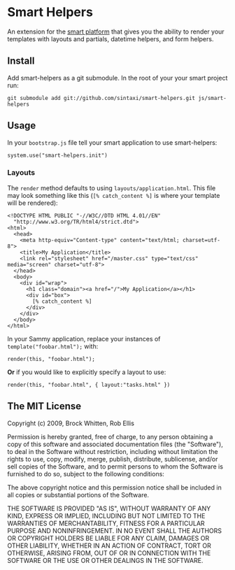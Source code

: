 # Smart Helpers

An extension for the [smart platform](http://smart.joyent.com/) that gives you the ability to render your templates with layouts and partials, datetime helpers, and form helpers.

## Install

Add smart-helpers as a git submodule. In the root of your your smart project run:

    git submodule add git://github.com/sintaxi/smart-helpers.git js/smart-helpers
    
## Usage

In your `bootstrap.js` file tell your smart application to use smart-helpers:
    
    system.use("smart-helpers.init")


### Layouts

The `render` method defaults to using `layouts/application.html`. This file may look something like this (`[% catch_content %]` is where your template will be rendered):

    <!DOCTYPE HTML PUBLIC "-//W3C//DTD HTML 4.01//EN"
      "http://www.w3.org/TR/html4/strict.dtd">
    <html>
      <head>
        <meta http-equiv="Content-type" content="text/html; charset=utf-8">
        <title>My Application</title>
        <link rel="stylesheet" href="/master.css" type="text/css" media="screen" charset="utf-8">
      </head>
      <body>
        <div id="wrap">
          <h1 class="domain"><a href="/">My Application</a></h1>
          <div id="box">
            [% catch_content %]
          </div>
        </div>
      </body>
    </html>
    
In your Sammy application, replace your instances of `template("foobar.html");` with:
  
    render(this, "foobar.html");
    
**Or** if you would like to explicitly specify a layout to use:
    
    render(this, "foobar.html", { layout:"tasks.html" })


The MIT License
----------------------------------------------------------------------------
Copyright (c) 2009, Brock Whitten, Rob Ellis

Permission is hereby granted, free of charge, to any person obtaining a copy
of this software and associated documentation files (the "Software"), to deal
in the Software without restriction, including without limitation the rights
to use, copy, modify, merge, publish, distribute, sublicense, and/or sell
copies of the Software, and to permit persons to whom the Software is
furnished to do so, subject to the following conditions:

The above copyright notice and this permission notice shall be included in
all copies or substantial portions of the Software.

THE SOFTWARE IS PROVIDED "AS IS", WITHOUT WARRANTY OF ANY KIND, EXPRESS OR
IMPLIED, INCLUDING BUT NOT LIMITED TO THE WARRANTIES OF MERCHANTABILITY,
FITNESS FOR A PARTICULAR PURPOSE AND NONINFRINGEMENT. IN NO EVENT SHALL THE
AUTHORS OR COPYRIGHT HOLDERS BE LIABLE FOR ANY CLAIM, DAMAGES OR OTHER
LIABILITY, WHETHER IN AN ACTION OF CONTRACT, TORT OR OTHERWISE, ARISING FROM,
OUT OF OR IN CONNECTION WITH THE SOFTWARE OR THE USE OR OTHER DEALINGS IN
THE SOFTWARE.

    
